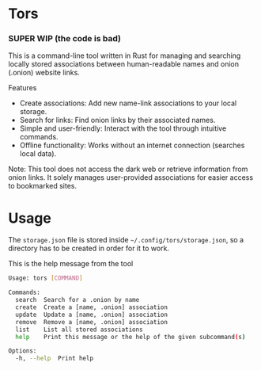 # Tors  
### SUPER WIP (the code is bad)
This is a command-line tool written in Rust for managing and searching locally stored associations between human-readable names and onion (.onion) website links.

Features
- Create associations: Add new name-link associations to your local storage.
- Search for links: Find onion links by their associated names.
- Simple and user-friendly: Interact with the tool through intuitive commands.
- Offline functionality: Works without an internet connection (searches local data).

Note: This tool does not access the dark web or retrieve information from onion links. It solely manages user-provided associations for easier access to bookmarked sites.

# Usage
The `storage.json` file is stored inside `~/.config/tors/storage.json`, so a   
directory has to be created in order for it to work.  

This is the help message from the tool
```bash
Usage: tors [COMMAND]

Commands:
  search  Search for a .onion by name
  create  Create a [name, .onion] association
  update  Update a [name, .onion] association
  remove  Remove a [name, .onion] association
  list    List all stored associations
  help    Print this message or the help of the given subcommand(s)

Options:
  -h, --help  Print help
```
